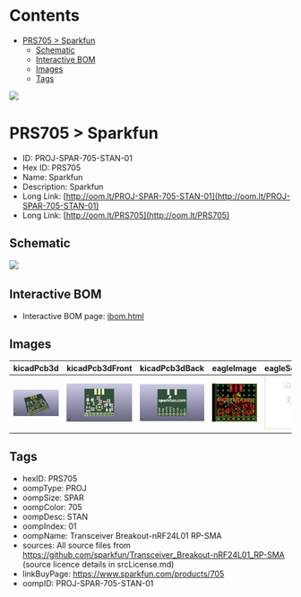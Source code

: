 



Contents
========

* [PRS705 > Sparkfun](#prs705--sparkfun)
	* [Schematic](#schematic)
	* [Interactive BOM](#interactive-bom)
	* [Images](#images)
	* [Tags](#tags)
  
![][im]
# PRS705 > Sparkfun

- ID: PROJ-SPAR-705-STAN-01
- Hex ID: PRS705
- Name: Sparkfun
- Description: Sparkfun
- Long Link: [http://oom.lt/PROJ-SPAR-705-STAN-01](http://oom.lt/PROJ-SPAR-705-STAN-01)
- Long Link: [http://oom.lt/PRS705](http://oom.lt/PRS705)

## Schematic
  
![][schem]
## Interactive BOM

- Interactive BOM page: [ibom.html](https://htmlpreview.github.io/?https://github.com/oomlout/oomlout_OOMP_projects/blob/main/PROJ-SPAR-705-STAN-01/kicad/bom/ibom.html)

## Images
  
  

|kicadPcb3d|kicadPcb3dFront|kicadPcb3dBack|eagleImage|eagleSchemImage|
| :---: | :---: | :---: | :---: | :---: |
|[![kicadPcb3d](kicadPcb3d_140.png)](kicadPcb3d.png)|[![kicadPcb3dFront](kicadPcb3dFront_140.png)](kicadPcb3dFront.png)|[![kicadPcb3dBack](kicadPcb3dBack_140.png)](kicadPcb3dBack.png)|[![eagleImage](eagleImage_140.png)](eagleImage.png)|[![eagleSchemImage](eagleSchemImage_140.png)](eagleSchemImage.png)|

## Tags

- hexID: PRS705
- oompType: PROJ
- oompSize: SPAR
- oompColor: 705
- oompDesc: STAN
- oompIndex: 01
- oompName: Transceiver Breakout-nRF24L01 RP-SMA
- sources: All source files from https://github.com/sparkfun/Transceiver_Breakout-nRF24L01_RP-SMA (source licence details in srcLicense.md)
- linkBuyPage: https://www.sparkfun.com/products/705
- oompID: PROJ-SPAR-705-STAN-01



[im]: kicadPcb3d_450.png
[schem]: eagleSchemImage.png
